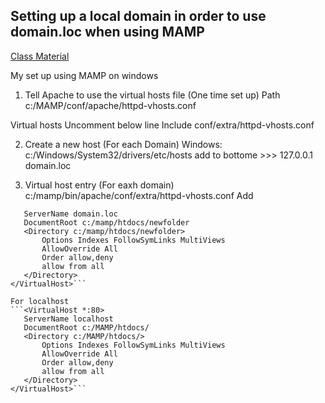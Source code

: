 ## Setting up a local domain in order to use domain.loc when using MAMP

[Class Material](https://github.com/susanBuck/dwa15-fall2017/blob/master/01_Servers_and_Git/09_Local_domain.md)

My set up using MAMP on windows

1) Tell Apache to use the virtual hosts file (One time set up)
Path c:/MAMP/conf/apache/httpd-vhosts.conf

Virtual hosts
Uncomment below line
Include conf/extra/httpd-vhosts.conf

2) Create a new host (For each Domain)
Windows: c:/Windows/System32/drivers/etc/hosts
add to bottome >>> 127.0.0.1 domain.loc

3) Virtual host entry (For eaxh domain)
c:/mamp/bin/apache/conf/extra/httpd-vhosts.conf
 Add
 ```<VirtualHost *:80>
    ServerName domain.loc
    DocumentRoot c:/mamp/htdocs/newfolder
    <Directory c:/mamp/htdocs/newfolder>
        Options Indexes FollowSymLinks MultiViews
        AllowOverride All
        Order allow,deny
        allow from all
    </Directory>
</VirtualHost>```

For localhost
```<VirtualHost *:80>
    ServerName localhost
    DocumentRoot c:/MAMP/htdocs/
    <Directory c:/MAMP/htdocs/>
        Options Indexes FollowSymLinks MultiViews
        AllowOverride All
        Order allow,deny
        allow from all
    </Directory>
</VirtualHost>```
